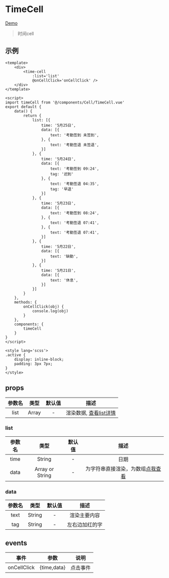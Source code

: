 # TimeCell
[Demo](http://infozx.gitee.io/infozx_temp/dist/module/timeCell.html)
> 时间cell

## 示例
``` vue{10}
<template>
	<div>
		<time-cell
			:list='list'
			@onCellClick='onCellClick' />
	</div>
</template>

<script>
import timeCell from '@/components/Cell/TimeCell.vue'
export default {
	data() {
		return {
			list: [{
				time: '5月25日',
				data: [{
					text: '考勤签到 未签到',
				}, {
					text: '考勤签退 未签退',
				}]
			}, {
				time: '5月24日',
				data: [{
					text: '考勤签到 09:24',
					tag: '迟到'
				}, {
					text: '考勤签退 04:35',
					tag: '早退'
				}]
			}, {
				time: '5月23日',
				data: [{
					text: '考勤签到 08:24',
				}, {
					text: '考勤签退 07:41',
				}, {
					text: '考勤签退 07:41',
				}]
			}, {
				time: '5月22日',
				data: [{
					text: '缺勤',
				}]
			}, {
				time: '5月21日',
				data: [{
					text: '休息',
				}]
			}]
		}
	},
	methods: {
		onCellClick(obj) {
			console.log(obj)
		}
	},
	components: {
		timeCell
	}
}
</script>

<style lang='scss'>
.active {
	display: inline-block;
	padding: 3px 7px;
}
</style>
```

## props
|参数名|类型|默认值|描述|
|:---:|:---:|:---:|:---:|
|list|Array|-|渲染数据, [查看list详情](#list)|

### list
|参数名|类型|默认值|描述|
|:---:|:---:|:---:|:---:|
|time|String|-|日期|
|data|Array or String|-|为字符串直接渲染，为数组[点我查看](#data)|

### data
|参数名|类型|默认值|描述|
|:---:|:---:|:---:|:---:|
|text|String|-|渲染主要内容|
|tag|String|-|左右边加红的字|

## events
|事件|参数|说明|
|:---:|:---:|:---:|
|onCellClick|{time,data}|点击事件|
